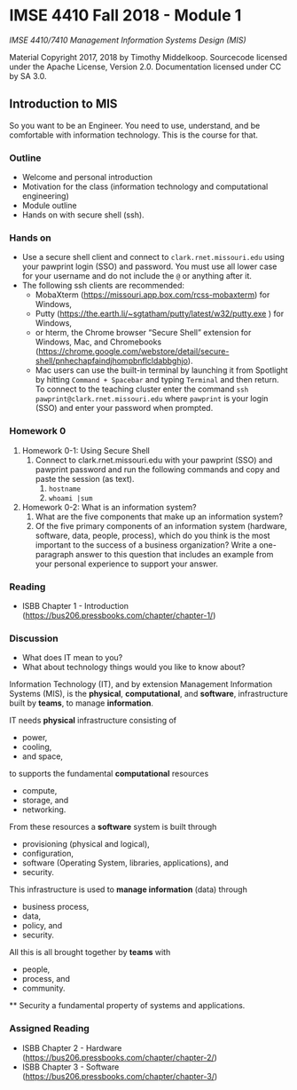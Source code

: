 # IMSE 4410 Fall 2018 - Module 1

*IMSE 4410/7410 Management Information Systems Design (MIS)*

Material Copyright 2017, 2018 by Timothy Middelkoop. Sourcecode licensed under the Apache License, Version 2.0. Documentation licensed under CC by SA 3.0.

## Introduction to MIS 

So you want to be an Engineer. You need to use, understand, and be
comfortable with information technology.  This is the course for that.

### Outline 
 * Welcome and personal introduction
 * Motivation for the class (information technology and computational engineering)
 * Module outline
 * Hands on with secure shell (ssh).

### Hands on
 * Use a secure shell client and connect to `clark.rnet.missouri.edu` using your pawprint login (SSO) and password.  You must use all lower case for your username and do not include the `@` or anything after it.
 * The following ssh clients are recommended: 
   * MobaXterm (https://missouri.app.box.com/rcss-mobaxterm) for Windows, 
   * Putty (https://the.earth.li/~sgtatham/putty/latest/w32/putty.exe ) for Windows, 
   * or hterm, the Chrome browser “Secure Shell” extension for Windows, Mac, and Chromebooks (https://chrome.google.com/webstore/detail/secure-shell/pnhechapfaindjhompbnflcldabbghjo).
   * Mac users can use the built-in terminal by launching it from Spotlight by hitting `Command + Spacebar` and typing `Terminal` and then return.  To connect to the teaching cluster enter the command `ssh pawprint@clark.rnet.missouri.edu` where `pawprint` is your login (SSO) and enter your password when prompted.

### Homework 0
  1. Homework 0-1: Using Secure Shell
     1. Connect to clark.rnet.missouri.edu with your pawprint (SSO) and pawprint password and run the following commands and copy and paste the session (as text).
        1. `hostname`
        1. `whoami |sum`
  2. Homework 0-2: What is an information system?
     1. What are the five components that make up an information system?
     2. Of the five primary components of an information system (hardware, software, data, people, process), which do you think is the most important to the success of a business organization? Write a one-paragraph answer to this question that includes an example from your personal experience to support your answer.

### Reading
 * ISBB Chapter 1 - Introduction (https://bus206.pressbooks.com/chapter/chapter-1/)

### Discussion 
 * What does IT mean to you?
 * What about technology things would you like to know about?

Information Technology (IT), and by extension Management Information
Systems (MIS), is the **physical**, **computational**, and **software**,
infrastructure built by **teams**, to manage **information**.

IT needs **physical** infrastructure consisting of
 * power, 
 * cooling,
 * and space,

to supports the fundamental **computational** resources 
 * compute,
 * storage, and
 * networking.

From these resources a **software** system is built through
 * provisioning (physical and logical), 
 * configuration,
 * software (Operating System, libraries, applications), and
 * security.

This infrastructure is used to **manage information** (data) through 
 * business process,
 * data,
 * policy, and
 * security.

All this is all brought together by **teams** with 
 * people,
 * process, and
 * community.

** Security a fundamental property of systems and applications.

### Assigned Reading
* ISBB Chapter 2 - Hardware (https://bus206.pressbooks.com/chapter/chapter-2/)
* ISBB Chapter 3 - Software (https://bus206.pressbooks.com/chapter/chapter-3/)
